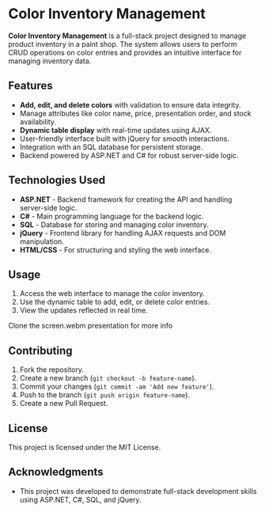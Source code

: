 # Color Inventory Management

**Color Inventory Management** is a full-stack project designed to manage product inventory in a paint shop. The system allows users to perform CRUD operations on color entries and provides an intuitive interface for managing inventory data.

## Features

- **Add, edit, and delete colors** with validation to ensure data integrity.
- Manage attributes like color name, price, presentation order, and stock availability.
- **Dynamic table display** with real-time updates using AJAX.
- User-friendly interface built with jQuery for smooth interactions.
- Integration with an SQL database for persistent storage.
- Backend powered by ASP.NET and C# for robust server-side logic.

## Technologies Used

- **ASP.NET** - Backend framework for creating the API and handling server-side logic.
- **C#** - Main programming language for the backend logic.
- **SQL** - Database for storing and managing color inventory.
- **jQuery** - Frontend library for handling AJAX requests and DOM manipulation.
- **HTML/CSS** - For structuring and styling the web interface.

## Usage

1. Access the web interface to manage the color inventory.
2. Use the dynamic table to add, edit, or delete color entries.
3. View the updates reflected in real time.

Clone the screen.webm presentation for more info

## Contributing

1. Fork the repository.
2. Create a new branch (`git checkout -b feature-name`).
3. Commit your changes (`git commit -am 'Add new feature'`).
4. Push to the branch (`git push origin feature-name`).
5. Create a new Pull Request.

## License

This project is licensed under the MIT License.

## Acknowledgments

- This project was developed to demonstrate full-stack development skills using ASP.NET, C#, SQL, and jQuery.

